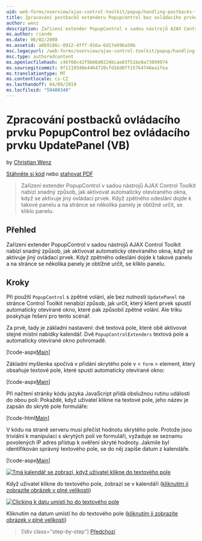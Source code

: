 ```yaml
---
uid: web-forms/overview/ajax-control-toolkit/popup/handling-postbacks-from-a-popup-control-without-an-updatepanel-vb
title: Zpracování postbacků extenderu Popupcontrol bez ovládacího prvku UpdatePanel (VB) ovládacího | Dokumentace Microsoftu
author: wenz
description: Zařízení extender PopupControl v sadou nástrojů AJAX Control Toolkit nabízí snadný způsob, jak aktivovat automaticky otevíraného okna, když se aktivuje jiný ovládací prvek. Zpětné volání při výskytu v su...
ms.author: riande
ms.date: 06/02/2008
ms.assetid: a0b9186c-0912-4fff-916a-6d17e696a50b
msc.legacyurl: /web-forms/overview/ajax-control-toolkit/popup/handling-postbacks-from-a-popup-control-without-an-updatepanel-vb
msc.type: authoredcontent
ms.openlocfilehash: c46f00c42f9b06d0224bcae03f51be8a73099974
ms.sourcegitcommit: 0f1119340e4464720cfd16d0ff15764746ea1fea
ms.translationtype: MT
ms.contentlocale: cs-CZ
ms.lasthandoff: 04/09/2019
ms.locfileid: "59409340"
---
```

# <a name="handling-postbacks-from-a-popup-control-without-an-updatepanel-vb"></a>Zpracování postbacků ovládacího prvku PopupControl bez ovládacího prvku UpdatePanel (VB)

by [Christian Wenz](https://github.com/wenz)

[Stáhněte si kód](http://download.microsoft.com/download/9/3/f/93f8daea-bebd-4821-833b-95205389c7d0/PopupControl3.vb.zip) nebo [stahovat PDF](http://download.microsoft.com/download/2/d/c/2dc10e34-6983-41d4-9c08-f78f5387d32b/popupcontrol3VB.pdf)

> Zařízení extender PopupControl v sadou nástrojů AJAX Control Toolkit nabízí snadný způsob, jak aktivovat automaticky otevíraného okna, když se aktivuje jiný ovládací prvek. Když zpětného odeslání dojde k takové panelu a na stránce se několika panely je obtížné určit, se kliklo panelu.


## <a name="overview"></a>Přehled

Zařízení extender PopupControl v sadou nástrojů AJAX Control Toolkit nabízí snadný způsob, jak aktivovat automaticky otevíraného okna, když se aktivuje jiný ovládací prvek. Když zpětného odeslání dojde k takové panelu a na stránce se několika panely je obtížné určit, se kliklo panelu.

## <a name="steps"></a>Kroky

Při použití `PopupControl` s zpětné volání, ale bez nutnosti `UpdatePanel` na stránce Control Toolkit nenabízí způsob, jak určit, který klient prvek spustil automaticky otevírané okno, které pak způsobil zpětné volání. Ale triku poskytuje řešení pro tento scénář.

Za prvé, tady je základní nastavení: dvě textová pole, které obě aktivovat stejné místní nabídky kalendář. Dvě `PopupControlExtenders` textová pole a automaticky otevírané okno pohromadě.

[!code-aspx[Main](handling-postbacks-from-a-popup-control-without-an-updatepanel-vb/samples/sample1.aspx)]

Základní myšlenka spočívá v přidání skrytého pole v &lt; `form` &gt; element, který obsahuje textové pole, které spustí automaticky otevírané okno:

[!code-aspx[Main](handling-postbacks-from-a-popup-control-without-an-updatepanel-vb/samples/sample2.aspx)]

Při načtení stránky kódu jazyka JavaScript přidá obslužnou rutinu události do obou polí: Pokaždé, když uživatel klikne na textové pole, jeho název je zapsán do skryté pole formuláře:

[!code-html[Main](handling-postbacks-from-a-popup-control-without-an-updatepanel-vb/samples/sample3.html)]

V kódu na straně serveru musí přečíst hodnotu skrytého pole. Protože jsou triviální k manipulaci s skrytých polí ve formuláři, vyžaduje se seznamu povolených IP adres přístup k ověření skryté hodnoty. Jakmile byl identifikován správný textového pole, se do něj zapíše datum z kalendáře.

[!code-aspx[Main](handling-postbacks-from-a-popup-control-without-an-updatepanel-vb/samples/sample4.aspx)]


[![Tmá kalendář se zobrazí, když uživatel klikne do textového pole](handling-postbacks-from-a-popup-control-without-an-updatepanel-vb/_static/image2.png)](handling-postbacks-from-a-popup-control-without-an-updatepanel-vb/_static/image1.png)

Když uživatel klikne do textového pole, zobrazí se v kalendáři ([kliknutím ji zobrazíte obrázek v plné velikosti](handling-postbacks-from-a-popup-control-without-an-updatepanel-vb/_static/image3.png))


[![Clicking k datu umístí ho do textového pole](handling-postbacks-from-a-popup-control-without-an-updatepanel-vb/_static/image5.png)](handling-postbacks-from-a-popup-control-without-an-updatepanel-vb/_static/image4.png)

Kliknutím na datum umístí ho do textového pole ([kliknutím ji zobrazíte obrázek v plné velikosti](handling-postbacks-from-a-popup-control-without-an-updatepanel-vb/_static/image6.png))

> [!div class="step-by-step"]
> [Předchozí](handling-postbacks-from-a-popup-control-with-an-updatepanel-vb.md)
